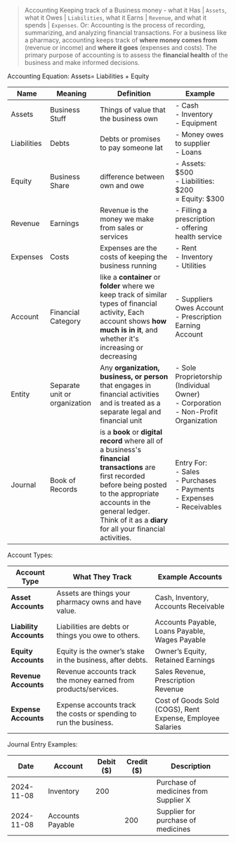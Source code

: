 > Accounting
> 	Keeping track of a Business money - what it Has | `Assets`, what it Owes | `Liabilities`, what it Earns | `Revenue`, and what it spends | `Expenses`.
> Or:
> 	Accounting is the process of recording, summarizing, and analyzing financial transactions. For a business like a pharmacy, accounting keeps track of **where money comes from** (revenue or income) and **where it goes** (expenses and costs). The primary purpose of accounting is to assess the **financial health** of the business and make informed decisions.

Accounting Equation: 
Assets= Liabilities + Equity


| Name        | Meaning                       | Definition                                                                                                                                                                                                                                       | Example                                                                                |
| ----------- | ----------------------------- | ------------------------------------------------------------------------------------------------------------------------------------------------------------------------------------------------------------------------------------------------ | -------------------------------------------------------------------------------------- |
| Assets      | Business Stuff                | Things of value that the business own                                                                                                                                                                                                            | - Cash <br>- Inventory<br>- Equipment                                                  |
| Liabilities | Debts                         | Debts or promises to pay someone lat                                                                                                                                                                                                             | - Money owes to supplier<br>- Loans                                                    |
| Equity      | Business Share                | difference between own and owe                                                                                                                                                                                                                   | - Assets: $500<br>- Liabilities: $200<br>= Equity: $300                                |
| Revenue     | Earnings                      | Revenue is the money we make from sales or services                                                                                                                                                                                              | - Filling a prescription<br>- offering health service                                  |
| Expenses    | Costs                         | Expenses are the costs of keeping the business running                                                                                                                                                                                           | - Rent<br>- Inventory<br>- Utilities                                                   |
| Account     | Financial Category            | like a **container** or **folder** where we keep track of similar types of financial activity, Each account shows **how much is in it**, and whether it's increasing or decreasing                                                               | - Suppliers Owes Account <br>- Prescription Earning Account                            |
| Entity      | Separate unit or organization | Any **organization, business, or person** that engages in financial activities and is treated as a separate legal and financial unit                                                                                                             | - Sole Proprietorship (Individual Owner)<br>- Corporation<br>- Non-Profit Organization |
| Journal     | Book of Records               | is a **book** or **digital record** where all of a business's **financial transactions** are first recorded before being posted to the appropriate accounts in the general ledger. Think of it as a **diary** for all your financial activities. | Entry For:<br>- Sales<br>- Purchases<br>- Payments<br>- Expenses<br>- Receivables      |


Account Types: 

| **Account Type**       | **What They Track**                                               | **Example Accounts**                                       |
| ---------------------- | ----------------------------------------------------------------- | ---------------------------------------------------------- |
| **Asset Accounts**     | Assets are things your pharmacy owns and have value.              | Cash, Inventory, Accounts Receivable                       |
| **Liability Accounts** | Liabilities are debts or things you owe to others.                | Accounts Payable, Loans Payable, Wages Payable             |
| **Equity Accounts**    | Equity is the owner’s stake in the business, after debts.         | Owner’s Equity, Retained Earnings                          |
| **Revenue Accounts**   | Revenue accounts track the money earned from products/services.   | Sales Revenue, Prescription Revenue                        |
| **Expense Accounts**   | Expense accounts track the costs or spending to run the business. | Cost of Goods Sold (COGS), Rent Expense, Employee Salaries |


Journal Entry Examples:

| **Date**   | **Account**      | **Debit ($)** | **Credit ($)** | **Description**                       |
| ---------- | ---------------- | ------------- | -------------- | ------------------------------------- |
| 2024-11-08 | Inventory        | 200           |                | Purchase of medicines from Supplier X |
| 2024-11-08 | Accounts Payable |               | 200            | Supplier for purchase of medicines    |








